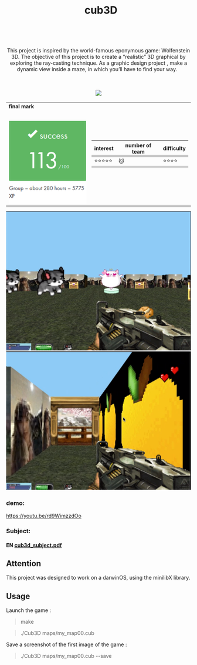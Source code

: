 <h1 align="center">
   <b font size="15" face="arial" >cub3D<br><br></font></b></h1>
   <p align="center">
   This project is inspired by the world-famous eponymous game: Wolfenstein 3D.
   The objective of this project is to  create a “realistic” 3D graphical by exploring the ray-casting technique. 
   As a graphic design project , make a dynamic view inside a maze, in which you’ll have to find your way.
  </br></br>
  <br></p>
  <p align="center">
  <img src="https://img.shields.io/badge/c-007ACC?style=for-the-badge&logo=c&logoColor=white">
  <table  align="center">
<td>
 <b face="arial" >final mark<br><br></font></b></p>
 <img src="https://github.com/xibaochat/cub3D/blob/master/cub3d_mark.png">

</td>
<td>

| interest                     | number of team          | difficulty                      |
| ---------------------------- | ----------              | ----------                      |
|    :star::star::star::star::star: | :cat: |  :star::star::star::star: |

</td>
</tr>
</table>

![screenshot](https://github.com/xibaochat/cub3D/blob/master/cub3d_screen.png)
![screenshot](https://github.com/xibaochat/cub3D/blob/master/cub3d_screen1.png)

### demo:
https://youtu.be/rd9WimzzdOo

### Subject:
#### EN [cub3d_subject.pdf](https://github.com/xibaochat/cub3D/blob/master/en.subject_cub3d.pdf)

## Attention
This project was designed to work on a darwinOS, using the minilibX library.

## Usage

Launch the game :

> make

> ./Cub3D maps/my_map00.cub

Save a screenshot of the first image of the game :

> ./Cub3D maps/my_map00.cub --save
